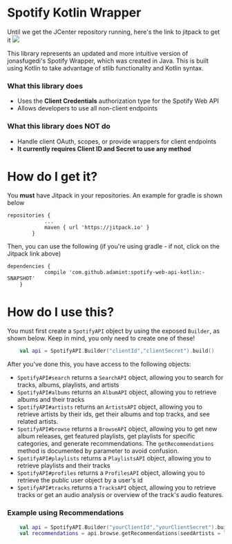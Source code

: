 # Spotify Kotlin Wrapper
Until we get the JCenter repository running, here's the link to jitpack to get it [![](https://jitpack.io/v/adamint/spotify-web-api-kotlin.svg)](https://jitpack.io/#adamint/spotify-web-api-kotlin)

 
This library represents an updated and more intuitive version of jonasfugedi's Spotify Wrapper, which was created in Java. This is built using Kotlin to take advantage of stlib functionality and Kotlin syntax.

### What this library does
  - Uses the **Client Credentials** authorization type for the Spotify Web API
  - Allows developers to use all non-client endpoints
### What this library does NOT do
  - Handle client OAuth, scopes, or provide wrappers for client endpoints
  - **It currently requires Client ID and Secret to use any method**

# How do I get it?
You **must** have Jitpack in your repositories. An example for gradle is shown below
```
repositories {
			...
			maven { url 'https://jitpack.io' }
		}
```
Then, you can use the following (if you're using gradle - if not, click on the Jitpack link above)
```
dependencies {
	        compile 'com.github.adamint:spotify-web-api-kotlin:-SNAPSHOT'
	}
```

# How do I use this?
You must first create a `SpotifyAPI` object by using the exposed `Builder`, as shown below. Keep in mind, you only need to create one of these!
```kotlin
    val api = SpotifyAPI.Builder("clientId","clientSecret").build()
```
After you've done this, you have access to the following objects:
  - `SpotifyAPI#search` returns a `SearchAPI` object, allowing you to search for tracks, albums, playlists, and artists
  - `SpotifyAPI#albums` returns an `AlbumAPI` object, allowing you to retrieve albums and their tracks
  - `SpotifyAPI#artists` returns an `ArtistsAPI` object, allowing you to retrieve artists by their ids, get their albums and top tracks, and see related artists.
  - `SpotifyAPI#browse` returns a `BrowseAPI` object, allowing you to get new album releases, get featured playlists, get playlists for specific categories, and generate recommendations. The `getRecommendations` method is documented by parameter to avoid confusion.
  - `SpotifyAPI#playlists` returns a `PlaylistsAPI` object,  allowing you to retrieve playlists and their tracks
  - `SpotifyAPI#profiles` returns a `ProfilesAPI` object,  allowing you to retrieve the public user object by a user's id
  - `SpotifyAPI#tracks` returns a `TracksAPI` object,  allowing you to retrieve tracks or get an audio analysis or overview of the track's audio features.
  

### Example using Recommendations

```kotlin
    val api = SpotifyAPI.Builder("yourClientId","yourClientSecret").build()
    val recommendations = api.browse.getRecommendations(seedArtists = listOf("3TVXtAsR1Inumwj472S9r4"), seedGenres = listOf("pop", "country"), targets = hashMapOf(Pair("speechiness", 1.0), Pair("danceability", 1.0))))
```
